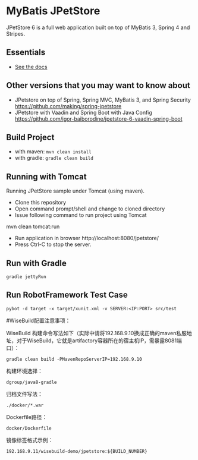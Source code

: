 MyBatis JPetStore
=================

JPetStore 6 is a full web application built on top of MyBatis 3, Spring 4 and Stripes.

Essentials
----------

* [See the docs](http://www.mybatis.org/jpetstore-6)

## Other versions that you may want to know about

- JPetstore on top of Spring, Spring MVC, MyBatis 3, and Spring Security https://github.com/making/spring-jpetstore
- JPetstore with Vaadin and Spring Boot with Java Config https://github.com/igor-baiborodine/jpetstore-6-vaadin-spring-boot

## Build Project
  - with maven: `mvn clean install`
  - with gradle: `gradle clean build`

## Running with Tomcat
Running JPetStore sample under Tomcat (using maven).
- Clone this repository
- Open command prompt/shell and change to cloned directory
- Issue following command to run project using Tomcat

mvn clean tomcat:run

- Run application in browser http://localhost:8080/jpetstore/ 
- Press Ctrl-C to stop the server.

## Run with Gradle

```
gradle jettyRun
```

## Run RobotFramework Test Case

```
pybot -d target -x target/xunit.xml -v SERVER:<IP:PORT> src/test
```
#WiseBuild配置注意事项：

WiseBuild 构建命令写法如下（实际中请将192.168.9.10换成正确的maven私服地址，对于WiseBuild，它就是artifactory容器所在的宿主机IP，需暴露8081端口）：
```
gradle clean build -PMavenRepoServerIP=192.168.9.10
```

构建环境选择：
```
dgroup/java8-gradle
```

归档文件写法：
```
./docker/*.war
```

Dockerfile路径：
```
docker/Dockerfile
```

镜像标签格式示例：
```
192.168.9.11/wisebuild-demo/jpetstore:${BUILD_NUMBER}
```
